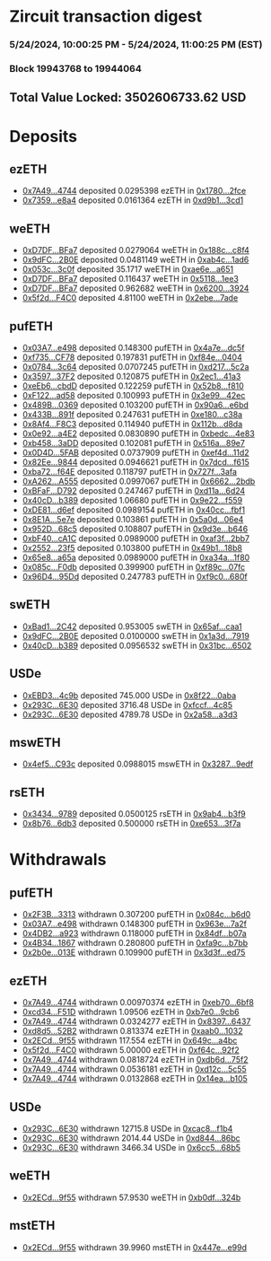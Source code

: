 # Zircuit transaction digest
### 5/24/2024, 10:00:25 PM - 5/24/2024, 11:00:25 PM (EST)
### Block 19943768 to 19944064

## Total Value Locked: 3502606733.62 USD

# Deposits
## ezETH
- [0x7A49...4744](https://etherscan.io/address/0x7A493Be5c2ce014cD049Bf178a1ac0Db1B434744) deposited 0.0295398 ezETH in [0x1780...2fce](https://etherscan.io/tx/0x7A493Be5c2ce014cD049Bf178a1ac0Db1B434744)
- [0x7359...e8a4](https://etherscan.io/address/0x73592a8C39B496B8D6cF09D390e88E97D424e8a4) deposited 0.0161364 ezETH in [0xd9b1...3cd1](https://etherscan.io/tx/0x73592a8C39B496B8D6cF09D390e88E97D424e8a4)
## weETH
- [0xD7DF...BFa7](https://etherscan.io/address/0xD7DF7E085214743530afF339aFC420c7c720BFa7) deposited 0.0279064 weETH in [0x188c...c8f4](https://etherscan.io/tx/0xD7DF7E085214743530afF339aFC420c7c720BFa7)
- [0x9dFC...2B0E](https://etherscan.io/address/0x9dFC156fEBD4F8E149aFC34dCA3102f2130E2B0E) deposited 0.0481149 weETH in [0xab4c...1ad6](https://etherscan.io/tx/0x9dFC156fEBD4F8E149aFC34dCA3102f2130E2B0E)
- [0x053c...3c0f](https://etherscan.io/address/0x053c4C961A5ce18bcC3cD8e5184CA8ebA50f3c0f) deposited 35.1717 weETH in [0xae6e...a651](https://etherscan.io/tx/0x053c4C961A5ce18bcC3cD8e5184CA8ebA50f3c0f)
- [0xD7DF...BFa7](https://etherscan.io/address/0xD7DF7E085214743530afF339aFC420c7c720BFa7) deposited 0.116437 weETH in [0x5118...1ee3](https://etherscan.io/tx/0xD7DF7E085214743530afF339aFC420c7c720BFa7)
- [0xD7DF...BFa7](https://etherscan.io/address/0xD7DF7E085214743530afF339aFC420c7c720BFa7) deposited 0.962682 weETH in [0x6200...3924](https://etherscan.io/tx/0xD7DF7E085214743530afF339aFC420c7c720BFa7)
- [0x5f2d...F4C0](https://etherscan.io/address/0x5f2d4d87795B2f6D6c5FC2aC9F010145cD6FF4C0) deposited 4.81100 weETH in [0x2ebe...7ade](https://etherscan.io/tx/0x5f2d4d87795B2f6D6c5FC2aC9F010145cD6FF4C0)
## pufETH
- [0x03A7...e498](https://etherscan.io/address/0x03A7e5e21667676dCdFd9DA761C101118C7fe498) deposited 0.148300 pufETH in [0x4a7e...dc5f](https://etherscan.io/tx/0x03A7e5e21667676dCdFd9DA761C101118C7fe498)
- [0xf735...CF78](https://etherscan.io/address/0xf735C47D0f732F0C3D5458C83c2681BdeD94CF78) deposited 0.197831 pufETH in [0xf84e...0404](https://etherscan.io/tx/0xf735C47D0f732F0C3D5458C83c2681BdeD94CF78)
- [0x0784...3c64](https://etherscan.io/address/0x0784C8E631A9C080A2E784ca91aCa4ed8A793c64) deposited 0.0707245 pufETH in [0xd217...5c2a](https://etherscan.io/tx/0x0784C8E631A9C080A2E784ca91aCa4ed8A793c64)
- [0x3597...37F2](https://etherscan.io/address/0x3597F50Db37d1894eDF5471B9578873C535837F2) deposited 0.120875 pufETH in [0x2ec1...41a3](https://etherscan.io/tx/0x3597F50Db37d1894eDF5471B9578873C535837F2)
- [0xeEb6...cbdD](https://etherscan.io/address/0xeEb63B32763C84eD55ae65ea03cfBF75337FcbdD) deposited 0.122259 pufETH in [0x52b8...f810](https://etherscan.io/tx/0xeEb63B32763C84eD55ae65ea03cfBF75337FcbdD)
- [0xF122...ad58](https://etherscan.io/address/0xF122819e2dB23A4E980e2A6397be962B0E98ad58) deposited 0.100993 pufETH in [0x3e99...42ec](https://etherscan.io/tx/0xF122819e2dB23A4E980e2A6397be962B0E98ad58)
- [0x489B...0369](https://etherscan.io/address/0x489B9366Cf9dD927cf53b66Dbaa85Dbd3A4F0369) deposited 0.103200 pufETH in [0x90a6...e6bd](https://etherscan.io/tx/0x489B9366Cf9dD927cf53b66Dbaa85Dbd3A4F0369)
- [0x433B...891f](https://etherscan.io/address/0x433B12EDF2A0439215d3ba7e3e732fa27e7d891f) deposited 0.247631 pufETH in [0xe180...c38a](https://etherscan.io/tx/0x433B12EDF2A0439215d3ba7e3e732fa27e7d891f)
- [0x8Af4...F8C3](https://etherscan.io/address/0x8Af442487117cC4Ef256C487AE83eC322fE7F8C3) deposited 0.114940 pufETH in [0x112b...d8da](https://etherscan.io/tx/0x8Af442487117cC4Ef256C487AE83eC322fE7F8C3)
- [0x0e92...a4E2](https://etherscan.io/address/0x0e92337C3823d02EAb9113154160bC043501a4E2) deposited 0.0830890 pufETH in [0xbedc...4e83](https://etherscan.io/tx/0x0e92337C3823d02EAb9113154160bC043501a4E2)
- [0xb458...3aDD](https://etherscan.io/address/0xb458a52A37cA90c5588f9C8b2C883DFFBE3C3aDD) deposited 0.102081 pufETH in [0x516a...89e7](https://etherscan.io/tx/0xb458a52A37cA90c5588f9C8b2C883DFFBE3C3aDD)
- [0x0D4D...5FAB](https://etherscan.io/address/0x0D4DACfe41f4E6C7bcc3A029dA90A9EaF2BC5FAB) deposited 0.0737909 pufETH in [0xef4d...11d2](https://etherscan.io/tx/0x0D4DACfe41f4E6C7bcc3A029dA90A9EaF2BC5FAB)
- [0x82Ee...9844](https://etherscan.io/address/0x82Ee823a7240DC7f5C7C7e4aBeDbC03476B09844) deposited 0.0946621 pufETH in [0x7dcd...f615](https://etherscan.io/tx/0x82Ee823a7240DC7f5C7C7e4aBeDbC03476B09844)
- [0xba72...f64E](https://etherscan.io/address/0xba722DEB9ed12981c1B21b28976cdE7d2001f64E) deposited 0.118797 pufETH in [0x727f...3afa](https://etherscan.io/tx/0xba722DEB9ed12981c1B21b28976cdE7d2001f64E)
- [0xA262...A555](https://etherscan.io/address/0xA26218238Cc3e11f24aABDA8507ad3846236A555) deposited 0.0997067 pufETH in [0x6662...2bdb](https://etherscan.io/tx/0xA26218238Cc3e11f24aABDA8507ad3846236A555)
- [0xBFaF...D792](https://etherscan.io/address/0xBFaF0bCAd09e768ba88e6Ef7676d01bbe8abD792) deposited 0.247467 pufETH in [0xd11a...6d24](https://etherscan.io/tx/0xBFaF0bCAd09e768ba88e6Ef7676d01bbe8abD792)
- [0x40cD...b389](https://etherscan.io/address/0x40cDe773742C26352bce2d0568D9BF62f9dEb389) deposited 1.06680 pufETH in [0x9e22...f559](https://etherscan.io/tx/0x40cDe773742C26352bce2d0568D9BF62f9dEb389)
- [0xDE81...d6ef](https://etherscan.io/address/0xDE814B82627848339d592C5324FC5341C3ccd6ef) deposited 0.0989154 pufETH in [0x40cc...fbf1](https://etherscan.io/tx/0xDE814B82627848339d592C5324FC5341C3ccd6ef)
- [0x8E1A...5e7e](https://etherscan.io/address/0x8E1A2867Ac389842E26Bb4831C2Dd4EF3d055e7e) deposited 0.103861 pufETH in [0x5a0d...06e4](https://etherscan.io/tx/0x8E1A2867Ac389842E26Bb4831C2Dd4EF3d055e7e)
- [0x952D...68c5](https://etherscan.io/address/0x952DC0F2CF12eEa521D03908B87539B6135168c5) deposited 0.108807 pufETH in [0x9d3e...b646](https://etherscan.io/tx/0x952DC0F2CF12eEa521D03908B87539B6135168c5)
- [0xbF40...cA1C](https://etherscan.io/address/0xbF4019EDac3E40D7cC19fEEA6706863016a6cA1C) deposited 0.0989000 pufETH in [0xaf3f...2bb7](https://etherscan.io/tx/0xbF4019EDac3E40D7cC19fEEA6706863016a6cA1C)
- [0x2552...23f5](https://etherscan.io/address/0x2552eeaecCb38d29EB7a088732A26161Ff1A23f5) deposited 0.103800 pufETH in [0x49b1...18b8](https://etherscan.io/tx/0x2552eeaecCb38d29EB7a088732A26161Ff1A23f5)
- [0x65e8...a65a](https://etherscan.io/address/0x65e8136F31A756294CF85C03CE657BB3Fd90a65a) deposited 0.0989000 pufETH in [0xa34a...1f80](https://etherscan.io/tx/0x65e8136F31A756294CF85C03CE657BB3Fd90a65a)
- [0x085c...F0db](https://etherscan.io/address/0x085cb649Bf48AA15064811322a5e26F54AeAF0db) deposited 0.399900 pufETH in [0xf89c...07fc](https://etherscan.io/tx/0x085cb649Bf48AA15064811322a5e26F54AeAF0db)
- [0x96D4...95Dd](https://etherscan.io/address/0x96D4c01f5814053c43318a6bD06AB3417dcd95Dd) deposited 0.247783 pufETH in [0xf9c0...680f](https://etherscan.io/tx/0x96D4c01f5814053c43318a6bD06AB3417dcd95Dd)
## swETH
- [0xBad1...2C42](https://etherscan.io/address/0xBad1416454daFE5914D5C84b00B755dAc6522C42) deposited 0.953005 swETH in [0x65af...caa1](https://etherscan.io/tx/0xBad1416454daFE5914D5C84b00B755dAc6522C42)
- [0x9dFC...2B0E](https://etherscan.io/address/0x9dFC156fEBD4F8E149aFC34dCA3102f2130E2B0E) deposited 0.0100000 swETH in [0x1a3d...7919](https://etherscan.io/tx/0x9dFC156fEBD4F8E149aFC34dCA3102f2130E2B0E)
- [0x40cD...b389](https://etherscan.io/address/0x40cDe773742C26352bce2d0568D9BF62f9dEb389) deposited 0.0956532 swETH in [0x31bc...6502](https://etherscan.io/tx/0x40cDe773742C26352bce2d0568D9BF62f9dEb389)
## USDe
- [0xEBD3...4c9b](https://etherscan.io/address/0xEBD38F639075c88fF3317386e2dF8b8D8fB54c9b) deposited 745.000 USDe in [0x8f22...0aba](https://etherscan.io/tx/0xEBD38F639075c88fF3317386e2dF8b8D8fB54c9b)
- [0x293C...6E30](https://etherscan.io/address/0x293C6937D8D82e05B01335F7B33FBA0c8e256E30) deposited 3716.48 USDe in [0xfccf...4c85](https://etherscan.io/tx/0x293C6937D8D82e05B01335F7B33FBA0c8e256E30)
- [0x293C...6E30](https://etherscan.io/address/0x293C6937D8D82e05B01335F7B33FBA0c8e256E30) deposited 4789.78 USDe in [0x2a58...a3d3](https://etherscan.io/tx/0x293C6937D8D82e05B01335F7B33FBA0c8e256E30)
## mswETH
- [0x4ef5...C93c](https://etherscan.io/address/0x4ef5781ACd2A12E665877B218F804Be4cC56C93c) deposited 0.0988015 mswETH in [0x3287...9edf](https://etherscan.io/tx/0x4ef5781ACd2A12E665877B218F804Be4cC56C93c)
## rsETH
- [0x3434...9789](https://etherscan.io/address/0x34349c5569e7B846c3558961552D2202760A9789) deposited 0.0500125 rsETH in [0x9ab4...b3f9](https://etherscan.io/tx/0x34349c5569e7B846c3558961552D2202760A9789)
- [0x8b76...6db3](https://etherscan.io/address/0x8b766cb4A539179233E51820FFE775E23F3b6db3) deposited 0.500000 rsETH in [0xe653...3f7a](https://etherscan.io/tx/0x8b766cb4A539179233E51820FFE775E23F3b6db3)
# Withdrawals
## pufETH
- [0x2F3B...3313](https://etherscan.io/address/0x2F3B030b67E5b1D7db4825c5630dA51368DC3313) withdrawn 0.307200 pufETH in [0x084c...b6d0](https://etherscan.io/tx/0x2F3B030b67E5b1D7db4825c5630dA51368DC3313)
- [0x03A7...e498](https://etherscan.io/address/0x03A7e5e21667676dCdFd9DA761C101118C7fe498) withdrawn 0.148300 pufETH in [0x963e...7a2f](https://etherscan.io/tx/0x03A7e5e21667676dCdFd9DA761C101118C7fe498)
- [0x4DB2...a923](https://etherscan.io/address/0x4DB277f69E4D3861723864219691eEC81Fe8a923) withdrawn 0.118000 pufETH in [0x84df...b07a](https://etherscan.io/tx/0x4DB277f69E4D3861723864219691eEC81Fe8a923)
- [0x4B34...1867](https://etherscan.io/address/0x4B3417100582caE4E926b562e9c60091136C1867) withdrawn 0.280800 pufETH in [0xfa9c...b7bb](https://etherscan.io/tx/0x4B3417100582caE4E926b562e9c60091136C1867)
- [0x2b0e...013E](https://etherscan.io/address/0x2b0eD3342AD57fe9cf0424327e4520db14C6013E) withdrawn 0.109900 pufETH in [0x3d3f...ed75](https://etherscan.io/tx/0x2b0eD3342AD57fe9cf0424327e4520db14C6013E)
## ezETH
- [0x7A49...4744](https://etherscan.io/address/0x7A493Be5c2ce014cD049Bf178a1ac0Db1B434744) withdrawn 0.00970374 ezETH in [0xeb70...6bf8](https://etherscan.io/tx/0x7A493Be5c2ce014cD049Bf178a1ac0Db1B434744)
- [0xcd34...F51D](https://etherscan.io/address/0xcd34E5cC0404b9Fa69A8b72c4f14FfdC3872F51D) withdrawn 1.09506 ezETH in [0xb7e0...9cb6](https://etherscan.io/tx/0xcd34E5cC0404b9Fa69A8b72c4f14FfdC3872F51D)
- [0x7A49...4744](https://etherscan.io/address/0x7A493Be5c2ce014cD049Bf178a1ac0Db1B434744) withdrawn 0.0324277 ezETH in [0x8397...6437](https://etherscan.io/tx/0x7A493Be5c2ce014cD049Bf178a1ac0Db1B434744)
- [0xd8d5...52B2](https://etherscan.io/address/0xd8d5E26C4BfEFa2e201B75E5313C0BFb7Ed452B2) withdrawn 0.813374 ezETH in [0xaab0...1032](https://etherscan.io/tx/0xd8d5E26C4BfEFa2e201B75E5313C0BFb7Ed452B2)
- [0x2ECd...9f55](https://etherscan.io/address/0x2ECd81E43C1F66185446F4af7DfEAa6AAE249f55) withdrawn 117.554 ezETH in [0x649c...a4bc](https://etherscan.io/tx/0x2ECd81E43C1F66185446F4af7DfEAa6AAE249f55)
- [0x5f2d...F4C0](https://etherscan.io/address/0x5f2d4d87795B2f6D6c5FC2aC9F010145cD6FF4C0) withdrawn 5.00000 ezETH in [0xf64c...92f2](https://etherscan.io/tx/0x5f2d4d87795B2f6D6c5FC2aC9F010145cD6FF4C0)
- [0x7A49...4744](https://etherscan.io/address/0x7A493Be5c2ce014cD049Bf178a1ac0Db1B434744) withdrawn 0.0818724 ezETH in [0xdb6d...75f2](https://etherscan.io/tx/0x7A493Be5c2ce014cD049Bf178a1ac0Db1B434744)
- [0x7A49...4744](https://etherscan.io/address/0x7A493Be5c2ce014cD049Bf178a1ac0Db1B434744) withdrawn 0.0536181 ezETH in [0xd12c...5c55](https://etherscan.io/tx/0x7A493Be5c2ce014cD049Bf178a1ac0Db1B434744)
- [0x7A49...4744](https://etherscan.io/address/0x7A493Be5c2ce014cD049Bf178a1ac0Db1B434744) withdrawn 0.0132868 ezETH in [0x14ea...b105](https://etherscan.io/tx/0x7A493Be5c2ce014cD049Bf178a1ac0Db1B434744)
## USDe
- [0x293C...6E30](https://etherscan.io/address/0x293C6937D8D82e05B01335F7B33FBA0c8e256E30) withdrawn 12715.8 USDe in [0xcac8...f1b4](https://etherscan.io/tx/0x293C6937D8D82e05B01335F7B33FBA0c8e256E30)
- [0x293C...6E30](https://etherscan.io/address/0x293C6937D8D82e05B01335F7B33FBA0c8e256E30) withdrawn 2014.44 USDe in [0xd844...86bc](https://etherscan.io/tx/0x293C6937D8D82e05B01335F7B33FBA0c8e256E30)
- [0x293C...6E30](https://etherscan.io/address/0x293C6937D8D82e05B01335F7B33FBA0c8e256E30) withdrawn 3466.34 USDe in [0x6cc5...68b5](https://etherscan.io/tx/0x293C6937D8D82e05B01335F7B33FBA0c8e256E30)
## weETH
- [0x2ECd...9f55](https://etherscan.io/address/0x2ECd81E43C1F66185446F4af7DfEAa6AAE249f55) withdrawn 57.9530 weETH in [0xb0df...324b](https://etherscan.io/tx/0x2ECd81E43C1F66185446F4af7DfEAa6AAE249f55)
## mstETH
- [0x2ECd...9f55](https://etherscan.io/address/0x2ECd81E43C1F66185446F4af7DfEAa6AAE249f55) withdrawn 39.9960 mstETH in [0x447e...e99d](https://etherscan.io/tx/0x2ECd81E43C1F66185446F4af7DfEAa6AAE249f55)

